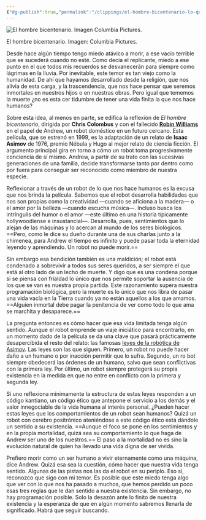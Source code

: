 ```yaml
---
{"dg-publish":true,"permalink":"/clippings/el-hombre-bicentenario-lo-que-nos-hace-humanos/","title":"'El hombre bicentenario': lo que nos hace humanos","tags":["clippings"]}
---
```


![El hombre bicentenario. Imagen Columbia Pictures.](https://www.jotdown.es/wp-content/uploads/2025/04/El-hombre-bicentenario.-Imagen-Columbia-Pictures.webp)

El hombre bicentenario. Imagen: Columbia Pictures.

Desde hace algún tiempo tengo miedo atávico a morir, a ese vacío terrible que se sucederá cuando no esté. Como decía el replicante, miedo a ese punto en el que todos mis recuerdos se desvanecerán para siempre como lágrimas en la lluvia. Por inevitable, este temor es tan viejo como la humanidad. De ahí que hayamos desarrollado desde la religión, que nos alivia de esta carga, y la trascendencia, que nos hace pensar que seremos inmortales en nuestros hijos o en nuestras obras. Pero igual que tememos la muerte ¿no es esta cer tidumbre de tener una vida finita la que nos hace humanos?

Sobre esta idea, al menos en parte, se edifica la reflexión de *El hombre bicentenario*, dirigida por **Chris Colombus** y con el fallecido [**Robin Williams**](https://www.jotdown.es/2014/08/in-memoriam-robin-williams/) en el papel de Andrew, un robot doméstico en un futuro cercano. Esta película, que se estrenó en 1999, es la adaptación de un relato de **Isaac Asimov** de 1976, premio Nébula y Hugo al mejor relato de ciencia ficción. El argumento principal gira en torno a cómo un robot toma progresivamente conciencia de sí mismo. Andrew, a partir de su trato con las sucesivas generaciones de una familia, decide transformarse tanto por dentro como por fuera para conseguir ser reconocido como miembro de nuestra especie.

Reflexionar a través de un robot de lo que nos hace humanos es la excusa que nos brinda la película. Sabemos que el robot desarrolla habilidades que nos son propias como la creatividad —cuando se aficiona a la madera— o el amor por la belleza —cuando escucha música—. Incluso busca los intríngulis del humor o el amor —este último en una historia típicamente hollywoodiense e insustancial—. Desarrolla, pues, sentimientos que lo alejan de las máquinas y lo acercan al mundo de los seres biológicos. ==Pero, como le dice su dueño durante una de sus charlas junto a la chimenea, para Andrew el tiempo es infinito y puede pasar toda la eternidad leyendo y aprendiendo. Un robot no puede morir.==

Sin embargo esa bendición también es una maldición; el robot está condenado a sobrevivir a todos sus seres queridos, a ser siempre el que está al otro lado de un lecho de muerte. Y digo que es una condena porque si se piensa con frialdad lo único que nos permite soportar la ausencia de los que se van es nuestra propia partida. Este razonamiento supera nuestra programación biológica, pero la muerte es lo único que nos libra de pasar una vida vacía en la Tierra cuando ya no están aquellos a los que amamos. ==Alguien inmortal debe pagar la penitencia de ver como todo lo que ama se marchita y desaparece.==

La pregunta entonces es cómo hacer que esa vida limitada tenga algún sentido. Aunque el robot emprende un viaje iniciático para encontrarlo, en un momento dado de la película se da una clave que pasará prácticamente desapercibida el resto del relato: las famosas [leyes de la robótica de Asimov](https://kids.jotdown.es/2019/11/23/asimov/). Las leyes son las que siguen. Primero, un robot no puede hacer daño a un humano o por inacción permitir que lo sufra. Segundo, un ro bot siempre obedecerá las órdenes de un humano, salvo que sean conflictivas con la primera ley. Por último, un robot siempre protegerá su propia existencia en la medida en que no entre en conflicto con la primera y segunda ley.

Si uno reflexiona mínimamente la estructura de estas leyes responden a un código kantiano, un código ético que antepone el servicio a los demás y el valor innegociable de la vida humana al interés personal. ¿Pueden hacer estas leyes que los comportamientos de un robot sean humanos? Quizá un robot con cerebro positrónico ateniéndose a este código ético está dándole un sentido a su existencia. ==Aunque el foco se pone en los sentimientos y en la propia mortalidad, quizá sea su comportamiento lo que haga de Andrew ser uno de los nuestros.== El paso a la mortalidad no es sino la evolución natural de quien ha llevado una vida digna de ser vivida.

Prefiero morir como un ser humano a vivir eternamente como una máquina, dice Andrew. Quizá esa sea la cuestión, cómo hacer que nuestra vida tenga sentido. Algunas de las pistas nos las da el robot en su periplo. Eso sí, reconozco que sigo con mi temor. Es posible que este miedo tenga algo que ver con lo que nos ha pasado a muchos, que hemos perdido un poco esas tres reglas que le dan sentido a nuestra existencia. Sin embargo, no hay programación posible. Solo la desazón ante lo finito de nuestra existencia y la esperanza de que en algún momento sabremos llenarla de significado. Habrá que seguir buscando.

